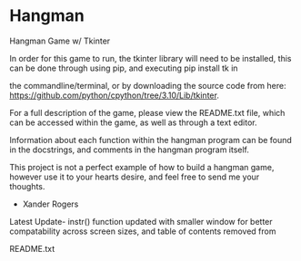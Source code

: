 # Hangman
Hangman Game w/ Tkinter

In order for this game to run, the tkinter library will need to be installed, this can be done through using pip, and executing pip install tk in 

the commandline/terminal, or by downloading the source code from here: https://github.com/python/cpython/tree/3.10/Lib/tkinter. 

For a full description of the game, please view the README.txt file, which can be accessed within the game, as well as through a text editor.

Information about each function within the hangman program can be found in the docstrings, and comments in the hangman program itself. 

This project is not a perfect example of how to build a hangman game, however use it to your hearts desire, and feel free to send me your thoughts.

- Xander Rogers

Latest Update- instr() function updated with smaller window for better compatability across screen sizes, and table of contents removed from 

README.txt
